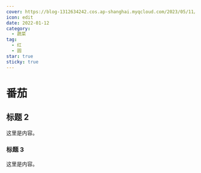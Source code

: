 ```yaml
---
cover: https://blog-1312634242.cos.ap-shanghai.myqcloud.com/2023/05/11/ede9040eff3a48cbabd47aa03fe04e28.png
icon: edit
date: 2022-01-12
category:
  - 蔬菜
tag:
  - 红
  - 圆
star: true
sticky: true
---
```


# 番茄

## 标题 2

这里是内容。

### 标题 3

这里是内容。
